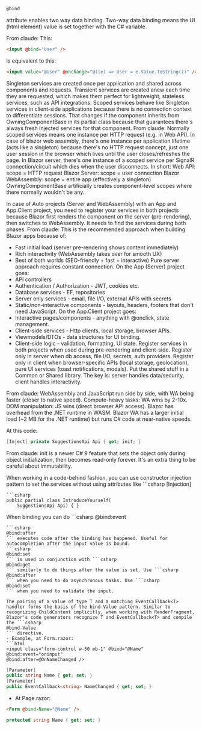 ```csharp
@bind
```
attribute enables two way data binding. Two-way data binding means the UI (html element) value is set together with the C# variable.

From claude:
This:
```html
<input @bind="User" />
```
Is equivalent to this:
```html
<input value="@User" @onchange="@((e) => User = e.Value.ToString())" />
```

Singleton services are created once per application and shared across components and requests.
Transient services are created anew each time they are requested, which makes them perfect for lightweight, stateless services, such as API integrations.
Scoped services behave like Singleton services in client-side applications because there is no connection context to differentiate sessions. That changes if the component inherits from OwningComponentBase in its partial class because that guarantees there's always fresh injected services for that component.
From claude: Normally scoped services means one instance per HTTP request (e.g. in Web API). In case of blazor web assembly, there's one instance per application lifetime (acts like a singleton) because there's no HTTP request concept, just one user session in the browser which lives until the user closes/refreshes the page.
In Blazor server, there's one instance of a scoped service per SignalR connection/circuit which dies when the user disconnects.
In short:
Web API: scope = HTTP request
Blazor Server: scope = user connection
Blazor WebAssembly: scope = entire app (effectively a singleton)
OwningComponentBase artificially creates component-level scopes where there normally wouldn't be any.

In case of Auto projects (Server and WebAssembly) with an App and App.Client project, you need to register your services in both projects because Blazor first renders the component on the server (pre-rendering), then switches to WebAssembly. It needs to find the services during both phases.
From claude: This is the recommended approach when building Blazor apps because of:
- Fast initial load (server pre-rendering shows content immediately)
- Rich interactivity (WebAssembly takes over for smooth UX)
- Best of both worlds (SEO-friendly + fast + interactive)
  Pure server approach requires constant connection.
  On the App (Server) project goes:
- API controllers
- Authentication / Authorization - JWT, cookies etc.
- Database services - EF, repositories
- Server only services - email, file I/O, external APIs with secrets
- Static/non-interactive components - layouts, headers, footers that don't need JavaScript.
  On the App.Client project goes:
- Interactive pages/components - anything with @onclick, state management.
- Client-side services - Http clients, local storage, browser APIs.
- Viewmodels/DTOs - data structures for UI binding.
- Client-side logic - validation, formatting, UI state.
  Register services in both projects when used during pre-rendering and client-side. Register only in server when db access, file I/O, secrets, auth providers. Register only in client when browser-specific APIs (local storage, geolocation), pure UI services (toast notifications, modals). Put the shared stuff in a Common or Shared library. The key is: server handles data/security, client handles interactivity.

From claude: WebAssembly and JavaScript run side by side, with WA being faster (closer to native speed).  Compute-heavy tasks: WA wins by 2-10x. DOM manipulation: JS wins (direct browser API access). Blazor has overhead from the .NET runtime in WASM. Blazor WA has a larger initial load (~2 MB for the .NET runtime) but runs C# code at near-native speeds.

At this code:
```csharp
[Inject] private SuggestionsApi Api { get; init; }
```
From claude:
init is a newer C# 9 feature that sets the object only during object initialization, then becomes read-only forever. It's an extra thing to be careful about immutability.

When working in a code-behind fashion, you can use constructor injection pattern to set the services without using attributes like ```csharp
[Injection]
``` like so:
```csharp
public partial class IntroduceYourself(
    SuggestionsApi Api) { }
```

When binding you can do ```csharp
@bind:event
``` to bind to an event such as oncopy, onpaste, onblur, oninput etc.
```csharp
@bind:after
``` executes code after the binding has happened. Useful for autocompletion after the input value is bound.
```csharp
@bind:set
``` is used in conjunction with ```csharp
@bind:get
``` similarly to do things after the value is set. Use ```csharp
@bind:after
``` when you need to do asynchronous tasks. Use ```csharp
@bind:set
``` when you need to validate the input.

The pairing of a value of type T and a matching EventCallback<T> handler forms the basis of the bind-Value pattern. Similar to recognizing ChildContent implicitly, when working with RenderFragment, Blazor's code generators recognize T and EventCallback<T> and compile the ```csharp
@bind-Value
``` directive.
- Example, at Form.razor:
```html
<input class="form-control w-50 mb-1" @bind="@Name"
@bind:event="oninput"
@bind:after=@OnNameChanged />
```

```csharp
[Parameter]
public string Name { get; set; }
[Parameter]
public EventCallback<string> NameChanged { get; set; }
```
- At Page.razor:
```html
<Form @bind-Name="@Name" />
```

```csharp
protected string Name { get; set; }
```